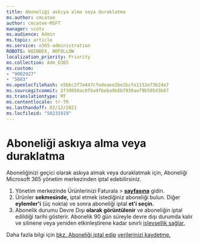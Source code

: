 ```yaml
---
title: Aboneliği askıya alma veya duraklatma
ms.author: cmcatee
author: cmcatee-MSFT
manager: scotv
ms.audience: Admin
ms.topic: article
ms.service: o365-administration
ROBOTS: NOINDEX, NOFOLLOW
localization_priority: Priority
ms.collection: Adm_O365
ms.custom:
- "9002927"
- "5603"
ms.openlocfilehash: e5bbc2f7e447cfedeaee2be2bcfe1132e73b24e7
ms.sourcegitcommit: 2f39850ac0fba9fbeba9b8b7939ae79b505d3b67
ms.translationtype: MT
ms.contentlocale: tr-TR
ms.lasthandoff: 02/12/2021
ms.locfileid: "50231919"
---
```

# <a name="suspend-or-pause-a-subscription"></a>Aboneliği askıya alma veya duraklatma

Aboneliğinizi geçici olarak askıya almak veya duraklatmak için, Aboneliği Microsoft 365 yönetim merkezinden iptal edebilirsiniz.

1. Yönetim merkezinde Ürünlerinizi Faturala   >  **[sayfasına](https://go.microsoft.com/fwlink/p/?linkid=842054)** gidin.
2. Ürünler **sekmesinde,** iptal etmek istediğiniz aboneliği bulun. Diğer **eylemler'i** (üç nokta) ve sonra aboneliği iptal **et'i seçin.**
3. Abonelik durumu Devre Dışı **olarak görüntülenir** ve aboneliğin iptal edildiği tarihi gösterir. Abonelik 90 gün süreyle devre dışı durumda kalır ve silinene veya yeniden etkinleştirene kadar sınırlı [işlevsellik sağlar.](https://docs.microsoft.com/microsoft-365/commerce/subscriptions/reactivate-your-subscription)

Daha fazla bilgi için [bkz. Aboneliği iptal edip](https://docs.microsoft.com/microsoft-365/commerce/subscriptions/cancel-your-subscription#what-happens-when-you-cancel-a-subscription) [verilerinizi kaydetme.](https://docs.microsoft.com/microsoft-365/commerce/subscriptions/cancel-your-subscription#save-your-data)
